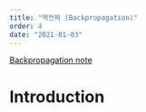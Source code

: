 ```yaml
---
title: "역전파 (Backpropagation)"
order: 4
date: "2021-01-03"
---
```


[Backpropagation note](https://cs231n.github.io/optimization-2/)

# Introduction


